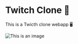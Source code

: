 # Twitch Clone :speech_balloon:

This is a Twicth clone webapp :desktop_computer:

![This is an image](https://i.imgur.com/SiaiIWl.png)

